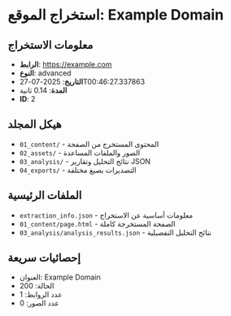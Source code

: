 # استخراج الموقع: Example Domain

## معلومات الاستخراج
- **الرابط**: https://example.com
- **النوع**: advanced
- **التاريخ**: 2025-07-27T00:46:27.337863
- **المدة**: 0.14 ثانية
- **ID**: 2

## هيكل المجلد
- `01_content/` - المحتوى المستخرج من الصفحة
- `02_assets/` - الصور والملفات المساعدة
- `03_analysis/` - نتائج التحليل وتقارير JSON
- `04_exports/` - التصديرات بصيغ مختلفة

## الملفات الرئيسية
- `extraction_info.json` - معلومات أساسية عن الاستخراج
- `01_content/page.html` - الصفحة المستخرجة كاملة
- `03_analysis/analysis_results.json` - نتائج التحليل التفصيلية

## إحصائيات سريعة
- العنوان: Example Domain
- الحالة: 200
- عدد الروابط: 1
- عدد الصور: 0
